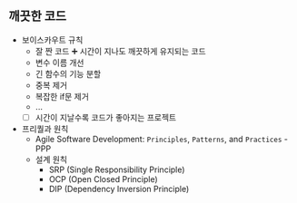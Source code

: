 ## 깨끗한 코드
- 보이스카우트 규칙
    - 잘 짠 코드 ➕ 시간이 지나도 깨끗하게 유지되는 코드
    - 변수 이름 개선
    - 긴 함수의 기능 분할
    - 중복 제거
    - 복잡한 if문 제거
    - ...   
    - [ ] 시간이 지날수록 코드가 좋아지는 프로젝트

- 프리퀄과 원칙
    - Agile Software Development: `Principles`, `Patterns`, and `Practices` - PPP
    - 설계 원칙
        - SRP (Single Responsibility Principle)
        - OCP (Open Closed Principle)
        - DIP (Dependency Inversion Principle)